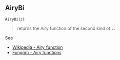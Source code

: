 ## AiryBi

```
AiryBi(z)
```

> returns the Airy function of the second kind of `z`.

See
* [Wikipedia - Airy_function](https://en.wikipedia.org/wiki/Airy_function)
* [Fungrim - Airy functions](http://fungrim.org/topic/Airy_functions/)

